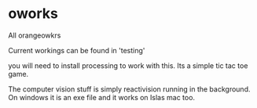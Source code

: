 # oworks
All orangeowkrs

Current workings can be found in 'testing'

you will need to install processing to work with this. Its a simple tic tac toe game. 

The computer vision stuff is simply reactivision running in the background. On windows it is an exe file and it works on Islas mac too. 
